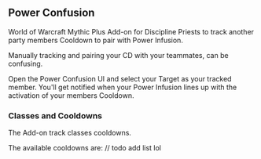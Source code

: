 ## Power Confusion

World of Warcraft Mythic Plus Add-on for Discipline Priests to track another party members Cooldown to pair with Power Infusion.

Manually tracking and pairing your CD with your teammates, can be confusing.

Open the Power Confusion UI and select your Target as your tracked member. You'll get notified when your Power Infusion lines up with the activation of your members Cooldown.

### Classes and Cooldowns

The Add-on track classes cooldowns.

The available cooldowns are:
// todo add list lol
